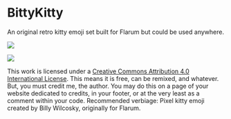 # BittyKitty
An original retro kitty emoji set built for Flarum but could be used anywhere. 

![](https://github.com/zerosonesfun/BittyKitty/blob/main/assets/AA9BF7FE-23E3-4A3D-97F8-60E1C255FF65.png?raw=true)

![](https://i.creativecommons.org/l/by/4.0/80x15.png)

This work is licensed under a [Creative Commons Attribution 4.0 International License](http://creativecommons.org/licenses/by/4.0/).
This means it is free, can be remixed, and whatever. But, you must credit me, the author. You may do this on a page of your website dedicated to credits, in your footer, or at the very least as a comment within your code. Recommended verbiage:
Pixel kitty emoji created by Billy Wilcosky, originally for Flarum.
